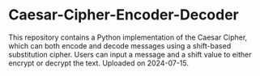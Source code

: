 # Caesar-Cipher-Encoder-Decoder
This repository contains a Python implementation of the Caesar Cipher, which can both encode and decode messages using a shift-based substitution cipher. Users can input a message and a shift value to either encrypt or decrypt the text.  Uploaded on 2024-07-15.
